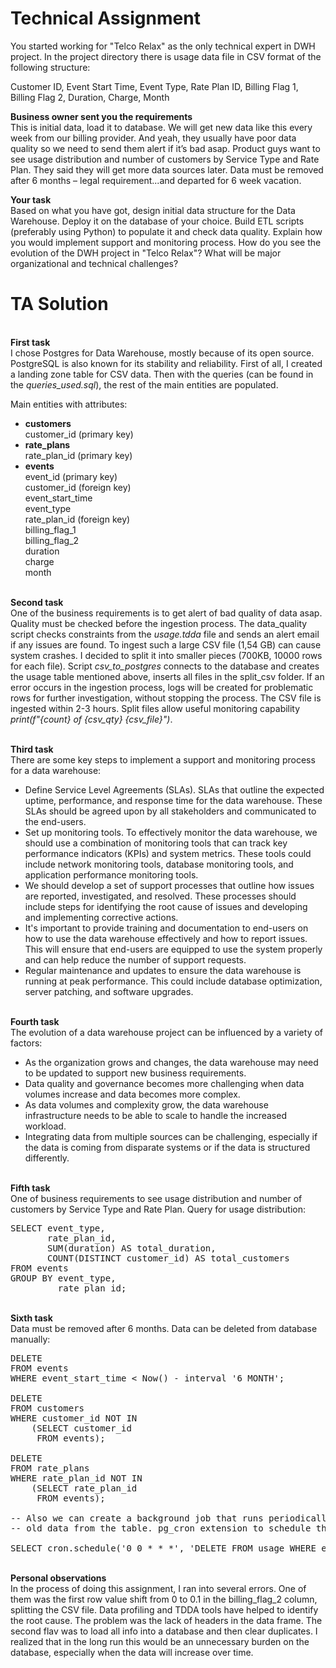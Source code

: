 # Technical Assignment
You started working for "Telco Relax" as the only technical expert in DWH project.
In the project directory there is usage data file in CSV format of the following structure:

Customer ID, Event Start Time, Event Type, Rate Plan ID, 
Billing Flag 1, Billing Flag 2, Duration, Charge, Month

**Business owner sent you the requirements**<br>
This is initial data, load it to database. We will get new data like this every week from our billing provider. And yeah, they usually have poor data quality so we need to send them alert if it’s bad asap.
Product guys want to see usage distribution and number of customers by Service Type and Rate Plan. 
They said they will get more data sources later. Data must be removed after 6 months – legal requirement...and departed for 6 week vacation.

**Your task**<br>
Based on what you have got, design initial data structure for the Data Warehouse. Deploy it on the database of your choice.
Build ETL scripts (preferably using Python) to populate it and check data quality.
Explain how you would implement support and monitoring process.
How do you see the evolution of the DWH project in "Telco Relax"? What will be major organizational and technical challenges?

# TA Solution
<br>**First task**<br>
I chose Postgres for Data Warehouse, mostly because of its open source. PostgreSQL is also known for its stability and reliability. First of all, I created a landing zone table for CSV data. Then with the queries (can be found in the *queries_used.sql*), the rest of the main entities are populated.<br>

Main entities with attributes:<br>
* **customers**<br>
customer_id (primary key)<br>
* **rate_plans**<br>
  rate_plan_id (primary key)<br>
* **events**<br>
  event_id (primary key)<br>
  customer_id (foreign key)<br>
  event_start_time<br>
  event_type<br>
  rate_plan_id (foreign key)<br>
  billing_flag_1<br>
  billing_flag_2<br>
  duration<br>
  charge<br>
  month<br>
  
  
<br>**Second task**<br>
One of the business requirements is to get alert of bad quality of data asap. Quality must be checked before the ingestion process. The data_quality script checks constraints from the *usage.tdda* file and sends an alert email if any issues are found.
To ingest such a large CSV file (1,54 GB) can cause system crashes. I decided to split it into smaller pieces (700KB, 10000 rows for each file). Script *csv_to_postgres* connects to the database and creates the usage table mentioned above, inserts all files in the split_csv folder. If an error occurs in the ingestion process, logs will be created for problematic rows for further investigation, without stopping the process. The CSV file is ingested within 2-3 hours. Split files allow useful monitoring capability *print(f"{count} of {csv_qty} {csv_file}")*.


<br>**Third task**<br>
There are some key steps to implement a support and monitoring process for a data warehouse:
* Define Service Level Agreements (SLAs). SLAs that outline the expected uptime, performance, and response time for the data warehouse. These SLAs should be agreed upon by all stakeholders and communicated to the end-users.
* Set up monitoring tools. To effectively monitor the data warehouse, we should use a combination of monitoring tools that can track key performance indicators (KPIs) and system metrics. These tools could include network monitoring tools, database monitoring tools, and application performance monitoring tools.
* We should develop a set of support processes that outline how issues are reported, investigated, and resolved. These processes should include steps for identifying the root cause of issues and developing and implementing corrective actions.
* It's important to provide training and documentation to end-users on how to use the data warehouse effectively and how to report issues. This will ensure that end-users are equipped to use the system properly and can help reduce the number of support requests.
* Regular maintenance and updates to ensure the data warehouse is running at peak performance. This could include database optimization, server patching, and software upgrades.


<br>**Fourth task**<br>
The evolution of a data warehouse project can be influenced by a variety of factors:
* As the organization grows and changes, the data warehouse may need to be updated to support new business requirements. 
* Data quality and governance becomes more challenging when data volumes increase and data becomes more complex.
* As data volumes and complexity grow, the data warehouse infrastructure needs to be able to scale to handle the increased workload.
* Integrating data from multiple sources can be challenging, especially if the data is coming from disparate systems or if the data is structured differently.


<br>**Fifth task**<br>
One of business requirements to see usage distribution and number of customers by Service Type and Rate Plan. Query for usage distribution:
<pre>
SELECT event_type,
       rate_plan_id,
       SUM(duration) AS total_duration,
       COUNT(DISTINCT customer_id) AS total_customers
FROM events
GROUP BY event_type,
         rate_plan_id;
</pre>


<br>**Sixth task**<br>
Data must be removed after 6 months. Data can be deleted from database manually:
<pre>
DELETE
FROM events
WHERE event_start_time < Now() - interval '6 MONTH';

DELETE
FROM customers
WHERE customer_id NOT IN
    (SELECT customer_id
     FROM events);

DELETE
FROM rate_plans
WHERE rate_plan_id NOT IN
    (SELECT rate_plan_id
     FROM events);

-- Also we can create a background job that runs periodically to delete 
-- old data from the table. pg_cron extension to schedule the job:

SELECT cron.schedule('0 0 * * *', 'DELETE FROM usage WHERE event_start_time < NOW() - INTERVAL ''6 months''');
</pre>

<br>**Personal observations**<br>
In the process of doing this assignment, I ran into several errors. One of them was the first row value shift from 0 to 0.1 in the billing_flag_2 column, splitting the CSV file. Data profiling and TDDA tools have helped to identify the root cause. The problem was the lack of headers in the data frame.
The second flav was to load all info into a  database and then clear duplicates. I realized that in the long run this would be an unnecessary burden on the database, especially when the data will increase over time.
